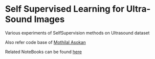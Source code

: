 # Self Supervised Learning for Ultra-Sound Images


Various experiments of SelfSupervision methods on Ultrasound dataset

Also refer code base of [Mothilal Asokan](https://github.com/Mothilal-Asokan/ssl-us)

Related NoteBooks can be found [here](https://github.com/JosephGeoBenjamin/ssl-us/releases/tag/HC701-state)